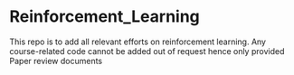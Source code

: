 # Reinforcement_Learning
This repo is to add all relevant efforts on reinforcement learning. Any course-related code cannot be added out of request hence only provided Paper review documents
